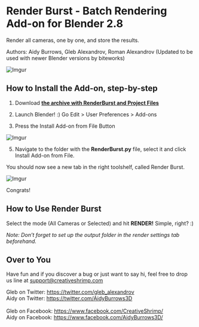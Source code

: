 # Render Burst - Batch Rendering Add-on for Blender 2.8

Render all cameras, one by one, and store the results. <br />

Authors: Aidy Burrows, Gleb Alexandrov, Roman Alexandrov (Updated to be used with newer Blender versions by biteworks)<br />

![Imgur](https://i.imgur.com/VoyEm7D.jpg)


## How to Install the Add-on, step-by-step

1. Download **[the archive with RenderBurst and Project Files](https://github.com/biteworks/RenderBurst/archive/master.zip)**

2. Launch Blender! :) Go Edit > User Preferences > Add-ons

3. Press the Install Add-on from File Button

![Imgur](https://i.imgur.com/lzxrXq6.png)

5. Navigate to the folder with the **RenderBurst.py** file, select it and click Install Add-on from File.<br />

You should now see a new tab in the right toolshelf, called Render Burst. 

![Imgur](https://i.imgur.com/UwBMOlq.png)

Congrats!<br />


## How to Use Render Burst

Select the mode (All Cameras or Selected) and hit **RENDER!** Simple, right? :)

*Note: Don’t forget to set up the output folder in the render settings tab beforehand.*

## Over to You

Have fun and if you discover a bug or just want to say hi, feel free to drop us line at support@creativeshrimp.com

Gleb on Twitter: https://twitter.com/gleb_alexandrov <br />
Aidy on Twitter: https://twitter.com/AidyBurrows3D <br /> <br />
Gleb on Facebook: https://www.facebook.com/CreativeShrimp/ <br />
Aidy on Facebook: https://www.facebook.com/AidyBurrows3D/ <br />
